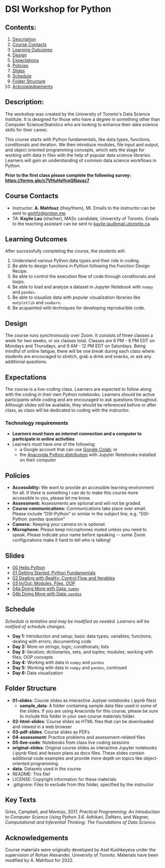 # DSI Workshop for Python


## Contents:
1. [Description](https://github.com/amfz/dsi-python-workshop#description)
2. [Course Contacts](https://github.com/amfz/dsi-python-workshop#course-contacts)
3. [Learning Outcomes](https://github.com/amfz/dsi-python-workshop#learning-outcomes)
4. [Design](https://github.com/amfz/dsi-python-workshop#design)
5. [Expectations](https://github.com/amfz/dsi-python-workshop#expectations)
6. [Policies](https://github.com/amfz/dsi-python-workshop#policies)
7. [Slides](https://github.com/amfz/dsi-python-workshop#slides)
8. [Schedule](https://github.com/amfz/dsi-python-workshop#schedule)
9. [Folder Structure](https://github.com/amfz/dsi-python-workshop#folder-structure)
10. [Acknowledgements](https://github.com/amfz/dsi-python-workshop#acknowledgements)

## Description:
The workshop was created by the University of Toronto's Data Science Institute. It is designed for those who have a degree in something other than Computer Science/Statistics who are looking to enhance their data science skills for their career.

This course starts with Python fundamentals, like data types, functions, conditionals and iteration. We then introduce modules, file input and output, and object oriented programming concepts, which sets the stage for working with data in files with the help of popular data science libraries. Learners will gain an understanding of common data science workflows in Python. 

**Prior to the first class please complete the following survey:
https://forms.gle/c7VHuHaYcpQNavaz7**

## Course Contacts
* Instructor: **A. Mahfouz** (they/them), MI. Emails to the instructor can be sent to amhfz@proton.me.
* TA: **Kaylie Lau** (she/her), MASc candidate, University of Toronto. Emails to the teaching assistant can be sent to kaylie.lau@mail.utoronto.ca.


## Learning Outcomes
After successfully completing the course, the students will:
1. Understand various Python data types and their role in coding.
2. Be able to design functions in Python following the Function Design Recipe.
3. Be able to control the execution flow of code through conditionals and loops.
4. Be able to load and analyze a dataset in Jupyter Notebook with `numpy` and `pandas`.
5. Be able to visualize data with popular visualization libraries like `matplotlib` and `seaborn`.
6. Be acquainted with techniques for developing reproducible code.

## Design
The course runs synchronously over Zoom. It consists of three classes a week for two weeks, or six classes total. Classes are 6 PM - 8 PM EDT on Mondays and Thursdays, and 9 AM - 12 PM EDT on Saturdays. Being mindful of online fatigue, there will be one break during each class where students are encouraged to stretch, grab a drink and snacks, or ask any additional questions.

## Expectations
The course is a live-coding class. Learners are expected to follow along with the coding in their own Python notebooks. Learners should be active participants while coding and are encouraged to ask questions throughout. Although slides will be available, they should be referenced before or after class, as class will be dedicated to coding with the instructor.

### Technology requirements
* **Learners must have an internet connection and a computer to participate in online activities**
* Learners must have one of the following:
  * a Google account that can use [Google Colab](https://colab.research.google.com/); or
  * the [Anaconda Python distribution](https://www.anaconda.com/products/distribution) with Jupyter Notebooks installed on their computer

## Policies
* **Accessiblity:** We want to provide an accessible learning environment for all. If there is something I can do to make this course more accessible to you, please let me know.
* **Assessment:** Assessments are optional and will not be graded.
* **Course communications:** Communications take place over email. Please include "DSI-Python" or similar in the subject line, e.g. "DSI-Python: pandas question"
* **Camera:**: Keeping your camera on is optional.
* **Microphone:** Please keep microphones muted unless you need to speak. Please indicate your name before speaking -- some Zoom configurations make it hard to tell who is talking!

## Slides
* [00 Hello Python](https://amfz.github.io/dsi-python-workshop/slides/00_hello_python.slides#/)
* [01 Getting Started: Python Fundamentals](https://amfz.github.io/dsi-python-workshop/slides/01_getting_started_fundamentals.slides#/)
* [02 Dealing with Reality: Control Flow and Iterables](https://amfz.github.io/dsi-python-workshop/slides/02_reality_control_flow_iterables.slides#/)
* [03 In/Out: Modules, Files, OOP](https://amfz.github.io/dsi-python-workshop/slides/03_in_out_modules_files_oop.slides#/)
* [04a Doing More with Data: `numpy`](https://amfz.github.io/dsi-python-workshop/slides/04a_data_numpy.slides#/)
* [04b Doing More with Data: `pandas`](https://amfz.github.io/dsi-python-workshop/slides/04b_data_pandas.slides#/)

## Schedule
*Schedule is tentative and may be modified as needed. Learners will be notified of schedule changes.*

* **Day 1:** Introduction and setup; basic data types; variables; functions; dealing with errors; documenting code
* **Day 2:** More on strings; logic; conditionals; lists
* **Day 3:** Iteration; dictionaries, sets, and tuples; modules; working with files; OOP concepts
* **Day 4:** Working with data in `numpy` and `pandas`
* **Day 5:** Working with data in `numpy` and `pandas`, continued
* **Day 6:** Data visualization

## Folder Structure
* **01-slides**: Course slides as interactive Juptyer notebooks (.ipynb files)
  * **sample_data**: A folder containing sample data files used in some of the slides. If you are using Anaconda for this course, please be sure to include this folder in your own course materials folder.
* **02-html-slides**: Course slides as HTML files that can be downloaded and viewed in a web browser
* **03-pdf-slides**: Course slides as PDFs
* **04-assessment**: Practice problems and assessment-related files
* **05-live-code**: Notebooks from class live coding sessions
* **original-slides**: Original course slides as interactive Jupyter notebooks (.ipynb files) and lesson plans as docx files. These slides contain additional code examples and provide more depth on topics like object-oriented programming.
* **data**: Datasets used in the course
* README: This file!
* LICENSE: Copyright information for these materials
* .gitignore: Files to exclude from this folder, specified by the instructor

## Key Texts
Gries, Campbell, and Montojo, 2017, _Practical Programming: An Introduction to Computer Science Using Python 3.6._
Adhikari, DeNero, and Wagner, _Computational and Inferential Thinking: The Foundations of Data Science._

## Acknowledgements
Course materials were originally developed by Asel Kushkeyeva under the supervision of Rohan Alexander, University of Toronto. Materials have been modified by A. Mahfouz for 2022.
